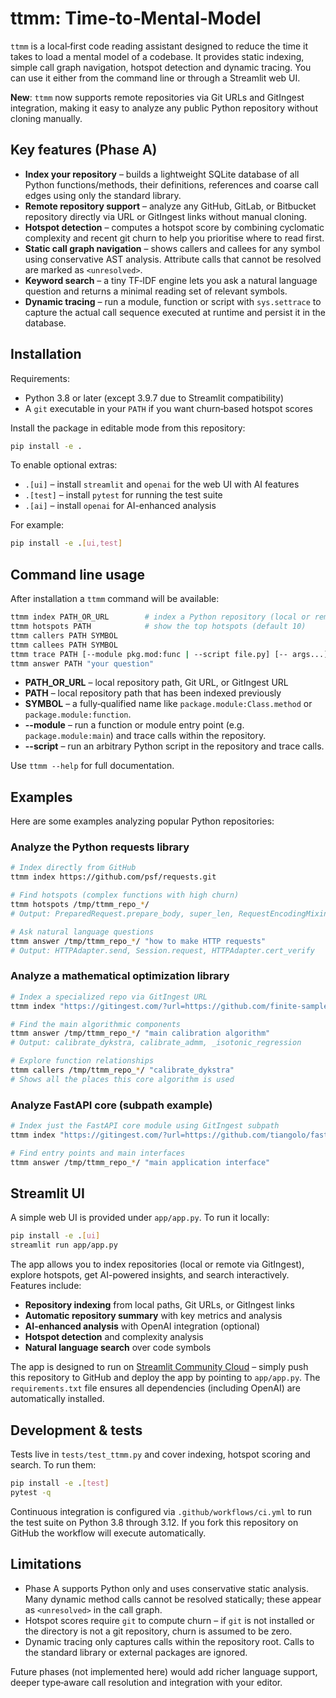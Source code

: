 # ttmm: Time‑to‑Mental‑Model

`ttmm` is a local‑first code reading assistant designed to reduce the time it takes to load a mental model of a codebase.  It provides static indexing, simple call graph navigation, hotspot detection and dynamic tracing.  You can use it either from the command line or through a Streamlit web UI.

**New**: `ttmm` now supports remote repositories via Git URLs and GitIngest integration, making it easy to analyze any public Python repository without cloning manually.

## Key features (Phase A)

* **Index your repository** – builds a lightweight SQLite database of all Python functions/methods, their definitions, references and coarse call edges using only the standard library.
* **Remote repository support** – analyze any GitHub, GitLab, or Bitbucket repository directly via URL or GitIngest links without manual cloning.
* **Hotspot detection** – computes a hotspot score by combining cyclomatic complexity and recent git churn to help you prioritise where to read first.
* **Static call graph navigation** – shows callers and callees for any symbol using conservative AST analysis.  Attribute calls that cannot be resolved are marked as `<unresolved>`.
* **Keyword search** – a tiny TF‑IDF engine lets you ask a natural language question and returns a minimal reading set of relevant symbols.
* **Dynamic tracing** – run a module, function or script with `sys.settrace` to capture the actual call sequence executed at runtime and persist it in the database.

## Installation

Requirements:

* Python 3.8 or later (except 3.9.7 due to Streamlit compatibility)
* A `git` executable in your `PATH` if you want churn‑based hotspot scores

Install the package in editable mode from this repository:

```bash
pip install -e .
```

To enable optional extras:

* `.[ui]` – install `streamlit` and `openai` for the web UI with AI features
* `.[test]` – install `pytest` for running the test suite  
* `.[ai]` – install `openai` for AI-enhanced analysis

For example:

```bash
pip install -e .[ui,test]
```

## Command line usage

After installation a `ttmm` command will be available:

```bash
ttmm index PATH_OR_URL        # index a Python repository (local or remote)
ttmm hotspots PATH            # show the top hotspots (default 10)
ttmm callers PATH SYMBOL
ttmm callees PATH SYMBOL
ttmm trace PATH [--module pkg.mod:func | --script file.py] [-- args...]
ttmm answer PATH "your question"
```

* **PATH_OR_URL** – local repository path, Git URL, or GitIngest URL
* **PATH** – local repository path that has been indexed previously
* **SYMBOL** – a fully‑qualified name like `package.module:Class.method` or `package.module:function`.
* **--module** – run a function or module entry point (e.g. `package.module:main`) and trace calls within the repository.
* **--script** – run an arbitrary Python script in the repository and trace calls.

Use `ttmm --help` for full documentation.

## Examples

Here are some examples analyzing popular Python repositories:

### Analyze the Python requests library
```bash
# Index directly from GitHub
ttmm index https://github.com/psf/requests.git

# Find hotspots (complex functions with high churn)
ttmm hotspots /tmp/ttmm_repo_*/
# Output: PreparedRequest.prepare_body, super_len, RequestEncodingMixin._encode_files

# Ask natural language questions  
ttmm answer /tmp/ttmm_repo_*/ "how to make HTTP requests"
# Output: HTTPAdapter.send, Session.request, HTTPAdapter.cert_verify
```

### Analyze a mathematical optimization library
```bash  
# Index a specialized repo via GitIngest URL
ttmm index "https://gitingest.com/?url=https://github.com/finite-sample/rank_preserving_calibration"

# Find the main algorithmic components
ttmm answer /tmp/ttmm_repo_*/ "main calibration algorithm"
# Output: calibrate_dykstra, calibrate_admm, _isotonic_regression

# Explore function relationships
ttmm callers /tmp/ttmm_repo_*/ "calibrate_dykstra"  
# Shows all the places this core algorithm is used
```

### Analyze FastAPI core (subpath example)
```bash
# Index just the FastAPI core module using GitIngest subpath
ttmm index "https://gitingest.com/?url=https://github.com/tiangolo/fastapi&subpath=fastapi"

# Find entry points and main interfaces
ttmm answer /tmp/ttmm_repo_*/ "main application interface"
```

## Streamlit UI

A simple web UI is provided under `app/app.py`.  To run it locally:

```bash
pip install -e .[ui]
streamlit run app/app.py
```

The app allows you to index repositories (local or remote via GitIngest), explore hotspots, get AI-powered insights, and search interactively. Features include:

* **Repository indexing** from local paths, Git URLs, or GitIngest links
* **Automatic repository summary** with key metrics and analysis
* **AI-enhanced analysis** with OpenAI integration (optional)
* **Hotspot detection** and complexity analysis
* **Natural language search** over code symbols

The app is designed to run on [Streamlit Community Cloud](https://streamlit.io/cloud) – simply push this repository to GitHub and deploy the app by pointing to `app/app.py`. The `requirements.txt` file ensures all dependencies (including OpenAI) are automatically installed.

## Development & tests

Tests live in `tests/test_ttmm.py` and cover indexing, hotspot scoring and search.  To run them:

```bash
pip install -e .[test]
pytest -q
```

Continuous integration is configured via `.github/workflows/ci.yml` to run the test suite on Python 3.8 through 3.12.  If you fork this repository on GitHub the workflow will execute automatically.

## Limitations

* Phase A supports Python only and uses conservative static analysis.  Many dynamic method calls cannot be resolved statically; these appear as `<unresolved>` in the call graph.
* Hotspot scores require `git` to compute churn – if `git` is not installed or the directory is not a git repository, churn is assumed to be zero.
* Dynamic tracing only captures calls within the repository root.  Calls to the standard library or external packages are ignored.

Future phases (not implemented here) would add richer language support, deeper type‑aware call resolution and integration with your editor.
